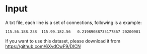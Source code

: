 # Input

A txt file, each line is a set of connections, following is a example:

    115.56.188.238	115.99.182.56	0.21989088735177867	20200901
    
If you want to use this dataset, please download it from https://github.com/6XvdCwF9/DICN
